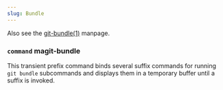 ```yaml
---
slug: Bundle
---
```


Also see the [git-bundle(1)](http://git-scm.com/docs/git-bundle) manpage.

### <span className="tag command">`command`</span> **magit-bundle**

This transient prefix command binds several suffix commands for running `git bundle` subcommands and displays them in a temporary buffer until a suffix is invoked.
